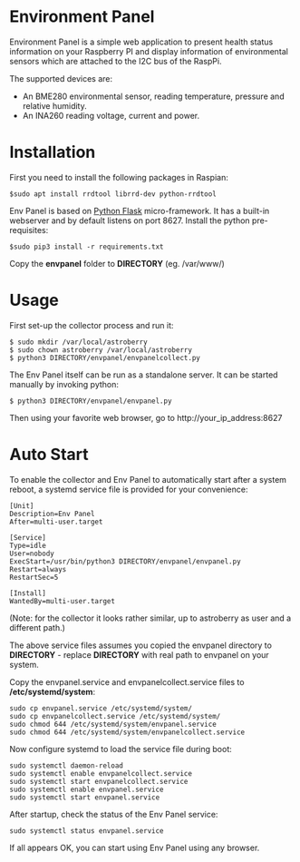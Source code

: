 # Environment Panel

Environment Panel is a simple web application to present health status information on your Raspberry PI and display information of environmental sensors which are attached to the I2C bus of the RaspPi. 

The supported devices are:
- An BME280 environmental sensor, reading temperature, pressure and relative humidity.
- An INA260 reading voltage, current and power.


# Installation

First you need to install the following packages in Raspian:

```
$sudo apt install rrdtool librrd-dev python-rrdtool
```

Env Panel is based on [Python Flask](http://flask.pocoo.org/) micro-framework. It has a built-in webserver and by default listens on port 8627. Install the python pre-requisites:

```
$sudo pip3 install -r requirements.txt 
```

Copy the **envpanel** folder to  **DIRECTORY** (eg. /var/www/)

# Usage

First set-up the collector process and run it:

```
$ sudo mkdir /var/local/astroberry
$ sudo chown astroberry /var/local/astroberry
$ python3 DIRECTORY/envpanel/envpanelcollect.py
```

The Env Panel itself can be run as a standalone server. It can be started manually by invoking python:

```
$ python3 DIRECTORY/envpanel/envpanel.py
```

Then using your favorite web browser, go to http://your_ip_address:8627

# Auto Start

To enable the collector and Env Panel to automatically start after a system reboot, a systemd service file is provided for your convenience:

```
[Unit]
Description=Env Panel
After=multi-user.target

[Service]
Type=idle
User=nobody
ExecStart=/usr/bin/python3 DIRECTORY/envpanel/envpanel.py
Restart=always
RestartSec=5

[Install]
WantedBy=multi-user.target
```
(Note: for the collector it looks rather similar, up to astroberry as user and a different path.)

The above service files assumes you copied the envpanel directory to **DIRECTORY** - replace **DIRECTORY** with real path to envpanel on your system.

Copy the envpanel.service and envpanelcollect.service files to **/etc/systemd/system**:

```
sudo cp envpanel.service /etc/systemd/system/
sudo cp envpanelcollect.service /etc/systemd/system/
sudo chmod 644 /etc/systemd/system/envpanel.service
sudo chmod 644 /etc/systemd/system/envpanelcollect.service
```

Now configure systemd to load the service file during boot:

```
sudo systemctl daemon-reload
sudo systemctl enable envpanelcollect.service
sudo systemctl start envpanelcollect.service
sudo systemctl enable envpanel.service
sudo systemctl start envpanel.service
```

After startup, check the status of the Env Panel service:

```
sudo systemctl status envpanel.service
```

If all appears OK, you can start using Env Panel using any browser.
